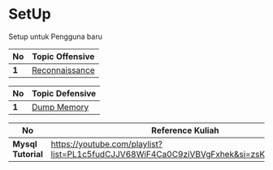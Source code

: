 # SetUp
Setup untuk Pengguna baru

No | Topic Offensive
--- | ---
**1** |  [Reconnaissance](/Offensive/Reconnaissance.sh)


No | Topic Defensive
--- | ---
**1** |  [Dump Memory](/)

No | Reference Kuliah
--- | ---
**Mysql Tutorial** |  https://youtube.com/playlist?list=PL1c5fudCJJV68WiF4Ca0C9ziVBVgFxhek&si=zsKi6kB4LiBI9rzP
